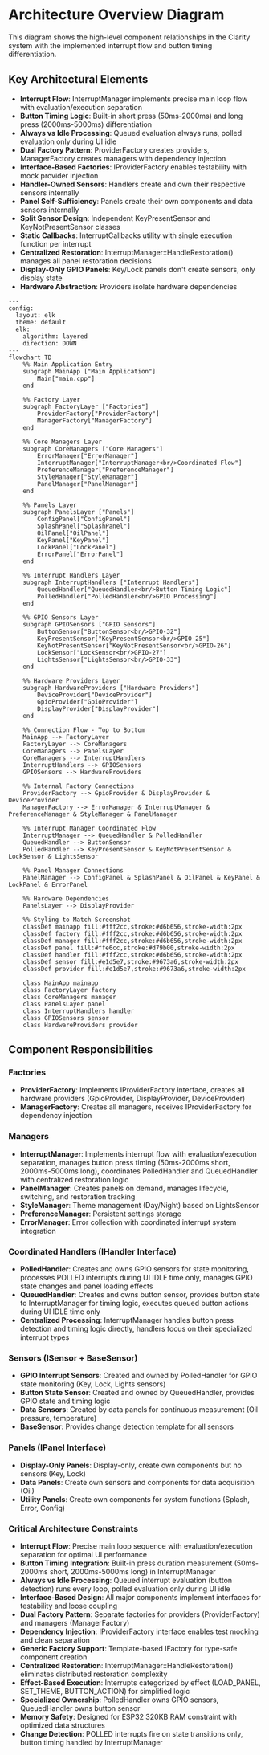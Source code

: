 # Architecture Overview Diagram

This diagram shows the high-level component relationships in the Clarity system with the implemented interrupt flow and button timing differentiation.

## Key Architectural Elements

- **Interrupt Flow**: InterruptManager implements precise main loop flow with evaluation/execution separation
- **Button Timing Logic**: Built-in short press (50ms-2000ms) and long press (2000ms-5000ms) differentiation
- **Always vs Idle Processing**: Queued evaluation always runs, polled evaluation only during UI idle
- **Dual Factory Pattern**: ProviderFactory creates providers, ManagerFactory creates managers with dependency injection
- **Interface-Based Factories**: IProviderFactory enables testability with mock provider injection
- **Handler-Owned Sensors**: Handlers create and own their respective sensors internally
- **Panel Self-Sufficiency**: Panels create their own components and data sensors internally
- **Split Sensor Design**: Independent KeyPresentSensor and KeyNotPresentSensor classes
- **Static Callbacks**: InterruptCallbacks utility with single execution function per interrupt
- **Centralized Restoration**: InterruptManager::HandleRestoration() manages all panel restoration decisions
- **Display-Only GPIO Panels**: Key/Lock panels don't create sensors, only display state
- **Hardware Abstraction**: Providers isolate hardware dependencies

```mermaid
---
config:
  layout: elk
  theme: default
  elk:
    algorithm: layered
    direction: DOWN
---
flowchart TD
    %% Main Application Entry
    subgraph MainApp ["Main Application"]
        Main["main.cpp"]
    end
    
    %% Factory Layer
    subgraph FactoryLayer ["Factories"]
        ProviderFactory["ProviderFactory"]
        ManagerFactory["ManagerFactory"]
    end
    
    %% Core Managers Layer
    subgraph CoreManagers ["Core Managers"]
        ErrorManager["ErrorManager"]
        InterruptManager["InterruptManager<br/>Coordinated Flow"]
        PreferenceManager["PreferenceManager"]
        StyleManager["StyleManager"]  
        PanelManager["PanelManager"]
    end
    
    %% Panels Layer
    subgraph PanelsLayer ["Panels"]
        ConfigPanel["ConfigPanel"]
        SplashPanel["SplashPanel"]
        OilPanel["OilPanel"]
        KeyPanel["KeyPanel"]
        LockPanel["LockPanel"]
        ErrorPanel["ErrorPanel"]
    end
    
    %% Interrupt Handlers Layer
    subgraph InterruptHandlers ["Interrupt Handlers"]
        QueuedHandler["QueuedHandler<br/>Button Timing Logic"]
        PolledHandler["PolledHandler<br/>GPIO Processing"]
    end
    
    %% GPIO Sensors Layer
    subgraph GPIOSensors ["GPIO Sensors"]
        ButtonSensor["ButtonSensor<br/>GPIO-32"]
        KeyPresentSensor["KeyPresentSensor<br/>GPIO-25"]
        KeyNotPresentSensor["KeyNotPresentSensor<br/>GPIO-26"]
        LockSensor["LockSensor<br/>GPIO-27"]
        LightsSensor["LightsSensor<br/>GPIO-33"]
    end
    
    %% Hardware Providers Layer
    subgraph HardwareProviders ["Hardware Providers"]
        DeviceProvider["DeviceProvider"]
        GpioProvider["GpioProvider"]
        DisplayProvider["DisplayProvider"]
    end
    
    %% Connection Flow - Top to Bottom
    MainApp --> FactoryLayer
    FactoryLayer --> CoreManagers
    CoreManagers --> PanelsLayer
    CoreManagers --> InterruptHandlers
    InterruptHandlers --> GPIOSensors
    GPIOSensors --> HardwareProviders
    
    %% Internal Factory Connections
    ProviderFactory --> GpioProvider & DisplayProvider & DeviceProvider
    ManagerFactory --> ErrorManager & InterruptManager & PreferenceManager & StyleManager & PanelManager
    
    %% Interrupt Manager Coordinated Flow
    InterruptManager --> QueuedHandler & PolledHandler
    QueuedHandler --> ButtonSensor
    PolledHandler --> KeyPresentSensor & KeyNotPresentSensor & LockSensor & LightsSensor
    
    %% Panel Manager Connections
    PanelManager --> ConfigPanel & SplashPanel & OilPanel & KeyPanel & LockPanel & ErrorPanel
    
    %% Hardware Dependencies
    PanelsLayer --> DisplayProvider
    
    %% Styling to Match Screenshot
    classDef mainapp fill:#fff2cc,stroke:#d6b656,stroke-width:2px
    classDef factory fill:#fff2cc,stroke:#d6b656,stroke-width:2px
    classDef manager fill:#fff2cc,stroke:#d6b656,stroke-width:2px
    classDef panel fill:#ffe6cc,stroke:#d79b00,stroke-width:2px
    classDef handler fill:#fff2cc,stroke:#d6b656,stroke-width:2px
    classDef sensor fill:#e1d5e7,stroke:#9673a6,stroke-width:2px
    classDef provider fill:#e1d5e7,stroke:#9673a6,stroke-width:2px
    
    class MainApp mainapp
    class FactoryLayer factory
    class CoreManagers manager
    class PanelsLayer panel
    class InterruptHandlers handler
    class GPIOSensors sensor
    class HardwareProviders provider
```

## Component Responsibilities

### Factories
- **ProviderFactory**: Implements IProviderFactory interface, creates all hardware providers (GpioProvider, DisplayProvider, DeviceProvider)
- **ManagerFactory**: Creates all managers, receives IProviderFactory for dependency injection

### Managers
- **InterruptManager**: Implements interrupt flow with evaluation/execution separation, manages button press timing (50ms-2000ms short, 2000ms-5000ms long), coordinates PolledHandler and QueuedHandler with centralized restoration logic
- **PanelManager**: Creates panels on demand, manages lifecycle, switching, and restoration tracking
- **StyleManager**: Theme management (Day/Night) based on LightsSensor
- **PreferenceManager**: Persistent settings storage
- **ErrorManager**: Error collection with coordinated interrupt system integration

### Coordinated Handlers (IHandler Interface)
- **PolledHandler**: Creates and owns GPIO sensors for state monitoring, processes POLLED interrupts during UI IDLE time only, manages GPIO state changes and panel loading effects
- **QueuedHandler**: Creates and owns button sensor, provides button state to InterruptManager for timing logic, executes queued button actions during UI IDLE time only
- **Centralized Processing**: InterruptManager handles button press detection and timing logic directly, handlers focus on their specialized interrupt types

### Sensors (ISensor + BaseSensor)
- **GPIO Interrupt Sensors**: Created and owned by PolledHandler for GPIO state monitoring (Key, Lock, Lights sensors)
- **Button State Sensor**: Created and owned by QueuedHandler, provides GPIO state and timing logic
- **Data Sensors**: Created by data panels for continuous measurement (Oil pressure, temperature)
- **BaseSensor**: Provides change detection template for all sensors

### Panels (IPanel Interface)
- **Display-Only Panels**: Display-only, create own components but no sensors (Key, Lock)
- **Data Panels**: Create own sensors and components for data acquisition (Oil)
- **Utility Panels**: Create own components for system functions (Splash, Error, Config)

### Critical Architecture Constraints
- **Interrupt Flow**: Precise main loop sequence with evaluation/execution separation for optimal UI performance
- **Button Timing Integration**: Built-in press duration measurement (50ms-2000ms short, 2000ms-5000ms long) in InterruptManager
- **Always vs Idle Processing**: Queued interrupt evaluation (button detection) runs every loop, polled evaluation only during UI idle
- **Interface-Based Design**: All major components implement interfaces for testability and loose coupling
- **Dual Factory Pattern**: Separate factories for providers (ProviderFactory) and managers (ManagerFactory)
- **Dependency Injection**: IProviderFactory interface enables test mocking and clean separation
- **Generic Factory Support**: Template-based IFactory<T> for type-safe component creation
- **Centralized Restoration**: InterruptManager::HandleRestoration() eliminates distributed restoration complexity
- **Effect-Based Execution**: Interrupts categorized by effect (LOAD_PANEL, SET_THEME, BUTTON_ACTION) for simplified logic
- **Specialized Ownership**: PolledHandler owns GPIO sensors, QueuedHandler owns button sensor
- **Memory Safety**: Designed for ESP32 320KB RAM constraint with optimized data structures
- **Change Detection**: POLLED interrupts fire on state transitions only, button timing handled by InterruptManager